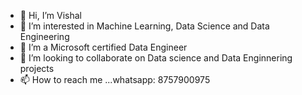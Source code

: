 - 👋 Hi, I’m Vishal
- 👀 I’m interested in Machine Learning, Data Science and Data Engineering
- 🌱 I’m a Microsoft certified Data Engineer
- 💞️ I’m looking to collaborate on Data science and Data Enginnering projects
- 📫 How to reach me ...whatsapp: 8757900975


